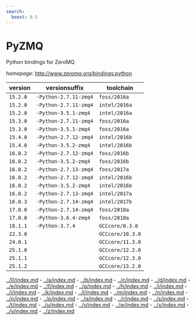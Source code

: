 ```yaml
---
search:
  boost: 0.5
---
```

# PyZMQ

Python bindings for ZeroMQ

*homepage*: <http://www.zeromq.org/bindings:python>

version | versionsuffix | toolchain
--------|---------------|----------
``15.2.0`` | ``-Python-2.7.11-zmq4`` | ``foss/2016a``
``15.2.0`` | ``-Python-2.7.11-zmq4`` | ``intel/2016a``
``15.2.0`` | ``-Python-3.5.1-zmq4`` | ``intel/2016a``
``15.3.0`` | ``-Python-2.7.11-zmq4`` | ``foss/2016a``
``15.3.0`` | ``-Python-3.5.1-zmq4`` | ``foss/2016a``
``15.4.0`` | ``-Python-2.7.12-zmq4`` | ``intel/2016b``
``15.4.0`` | ``-Python-3.5.2-zmq4`` | ``intel/2016b``
``16.0.2`` | ``-Python-2.7.12-zmq4`` | ``foss/2016b``
``16.0.2`` | ``-Python-3.5.2-zmq4`` | ``foss/2016b``
``16.0.2`` | ``-Python-2.7.13-zmq4`` | ``foss/2017a``
``16.0.2`` | ``-Python-2.7.12-zmq4`` | ``intel/2016b``
``16.0.2`` | ``-Python-3.5.2-zmq4`` | ``intel/2016b``
``16.0.2`` | ``-Python-2.7.13-zmq4`` | ``intel/2017a``
``16.0.3`` | ``-Python-2.7.14-zmq4`` | ``intel/2017b``
``17.0.0`` | ``-Python-2.7.14-zmq4`` | ``foss/2018a``
``17.0.0`` | ``-Python-3.6.4-zmq4`` | ``foss/2018a``
``18.1.1`` | ``-Python-3.7.4`` | ``GCCcore/8.3.0``
``22.3.0`` |  | ``GCCcore/10.3.0``
``24.0.1`` |  | ``GCCcore/11.3.0``
``25.1.0`` |  | ``GCCcore/12.2.0``
``25.1.1`` |  | ``GCCcore/12.3.0``
``25.1.2`` |  | ``GCCcore/13.2.0``

[../0/index.md](0) - [../a/index.md](a) - [../b/index.md](b) - [../c/index.md](c) - [../d/index.md](d) - [../e/index.md](e) - [../f/index.md](f) - [../g/index.md](g) - [../h/index.md](h) - [../i/index.md](i) - [../j/index.md](j) - [../k/index.md](k) - [../l/index.md](l) - [../m/index.md](m) - [../n/index.md](n) - [../o/index.md](o) - [../p/index.md](p) - [../q/index.md](q) - [../r/index.md](r) - [../s/index.md](s) - [../t/index.md](t) - [../u/index.md](u) - [../v/index.md](v) - [../w/index.md](w) - [../x/index.md](x) - [../y/index.md](y) - [../z/index.md](z)

